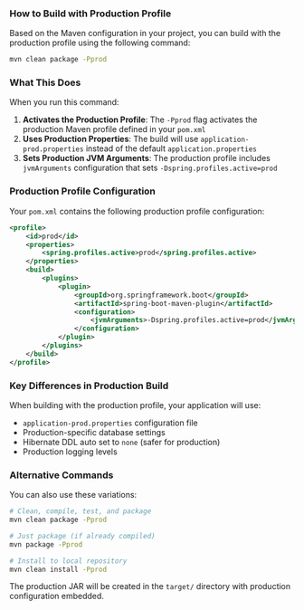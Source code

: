 ### How to Build with Production Profile

Based on the Maven configuration in your project, you can build with the production profile using the following command:

```bash
mvn clean package -Pprod
```

### What This Does

When you run this command:

1. **Activates the Production Profile**: The `-Pprod` flag activates the production Maven profile defined in your `pom.xml`
2. **Uses Production Properties**: The build will use `application-prod.properties` instead of the default `application.properties`
3. **Sets Production JVM Arguments**: The production profile includes `jvmArguments` configuration that sets `-Dspring.profiles.active=prod`

### Production Profile Configuration

Your `pom.xml` contains the following production profile configuration:

```xml
<profile>
    <id>prod</id>
    <properties>
        <spring.profiles.active>prod</spring.profiles.active>
    </properties>
    <build>
        <plugins>
            <plugin>
                <groupId>org.springframework.boot</groupId>
                <artifactId>spring-boot-maven-plugin</artifactId>
                <configuration>
                    <jvmArguments>-Dspring.profiles.active=prod</jvmArguments>
                </configuration>
            </plugin>
        </plugins>
    </build>
</profile>
```

### Key Differences in Production Build

When building with the production profile, your application will use:
- `application-prod.properties` configuration file
- Production-specific database settings
- Hibernate DDL auto set to `none` (safer for production)
- Production logging levels

### Alternative Commands

You can also use these variations:

```bash
# Clean, compile, test, and package
mvn clean package -Pprod

# Just package (if already compiled)
mvn package -Pprod

# Install to local repository
mvn clean install -Pprod
```

The production JAR will be created in the `target/` directory with production configuration embedded.